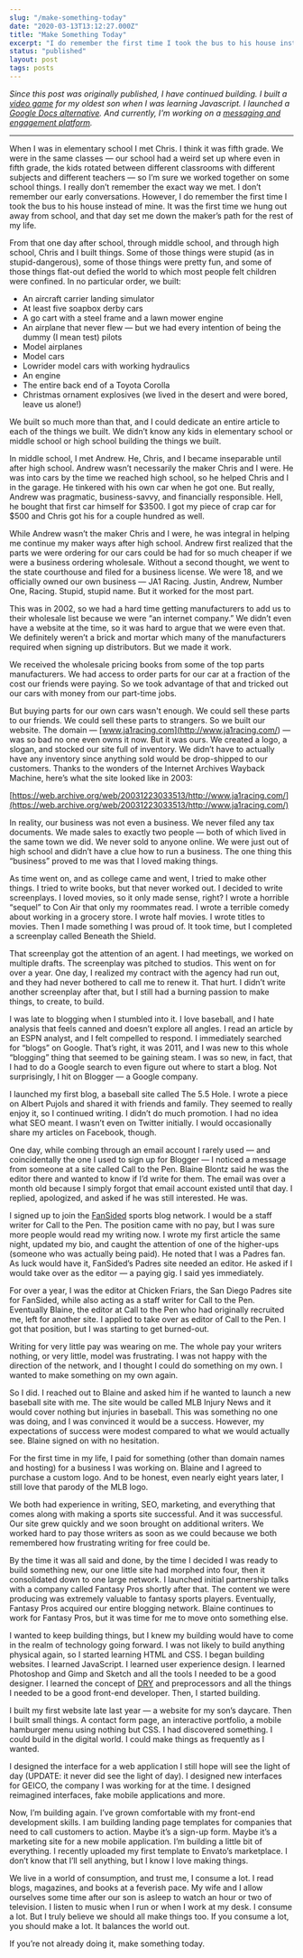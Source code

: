 ```yaml
---
slug: "/make-something-today"
date: "2020-03-13T13:12:27.000Z"
title: "Make Something Today"
excerpt: "I do remember the first time I took the bus to his house instead of mine. It was the first time we hung out away from school, and that day set me down the maker’s path for the rest of my life."
status: "published"
layout: post
tags: posts
---
```

*Since this post was originally published, I have continued building. I built a [video game](<http://jehunter5811.github.io/>) for my oldest son when I was learning Javascript. I launched a [Google Docs alternative](<https://www.graphitedocs.com/>). And currently, I'm working on a [messaging and engagement platform](<https://simpleid.xyz>).*

---

When I was in elementary school I met Chris. I think it was fifth grade. We were in the same classes — our school had a weird set up where even in fifth grade, the kids rotated between different classrooms with different subjects and different teachers — so I’m sure we worked together on some school things. I really don’t remember the exact way we met. I don’t remember our early conversations. However, I do remember the first time I took the bus to his house instead of mine. It was the first time we hung out away from school, and that day set me down the maker’s path for the rest of my life.

From that one day after school, through middle school, and through high school, Chris and I built things. Some of those things were stupid (as in stupid-dangerous), some of those things were pretty fun, and some of those things flat-out defied the world to which most people felt children were confined. In no particular order, we built:

- An aircraft carrier landing simulator
- At least five soapbox derby cars
- A go cart with a steel frame and a lawn mower engine
- An airplane that never flew — but we had every intention of being the dummy (I mean test) pilots
- Model airplanes
- Model cars
- Lowrider model cars with working hydraulics
- An engine
- The entire back end of a Toyota Corolla
- Christmas ornament explosives (we lived in the desert and were bored, leave us alone!)

<!-- -->

We built so much more than that, and I could dedicate an entire article to each of the things we built. We didn’t know any kids in elementary school or middle school or high school building the things we built.

In middle school, I met Andrew. He, Chris, and I became inseparable until after high school. Andrew wasn’t necessarily the maker Chris and I were. He was into cars by the time we reached high school, so he helped Chris and I in the garage. He tinkered with his own car when he got one. But really, Andrew was pragmatic, business-savvy, and financially responsible. Hell, he bought that first car himself for $3500. I got my piece of crap car for $500 and Chris got his for a couple hundred as well.

While Andrew wasn’t the maker Chris and I were, he was integral in helping me continue my maker ways after high school. Andrew first realized that the parts we were ordering for our cars could be had for so much cheaper if we were a business ordering wholesale. Without a second thought, we went to the state courthouse and filed for a business license. We were 18, and we officially owned our own business — JA1 Racing. Justin, Andrew, Number One, Racing. Stupid, stupid name. But it worked for the most part.

This was in 2002, so we had a hard time getting manufacturers to add us to their wholesale list because we were “an internet company.” We didn’t even have a website at the time, so it was hard to argue that we were even that. We definitely weren’t a brick and mortar which many of the manufacturers required when signing up distributors. But we made it work.

We received the wholesale pricing books from some of the top parts manufacturers. We had access to order parts for our car at a fraction of the cost our friends were paying. So we took advantage of that and tricked out our cars with money from our part-time jobs.

But buying parts for our own cars wasn't enough. We could sell these parts to our friends. We could sell these parts to strangers. So we built our website. The domain — [www.ja1racing.com](<http://www.ja1racing.com/>) — was so bad no one even owns it now. But it was ours. We created a logo, a slogan, and stocked our site full of inventory. We didn’t have to actually have any inventory since anything sold would be drop-shipped to our customers. Thanks to the wonders of the Internet Archives Wayback Machine, here’s what the site looked like in 2003:

[https://web.archive.org/web/20031223033513/http://www.ja1racing.com/](https://web.archive.org/web/20031223033513/http://www.ja1racing.com/)

In reality, our business was not even a business. We never filed any tax documents. We made sales to exactly two people — both of which lived in the same town we did. We never sold to anyone online. We were just out of high school and didn’t have a clue how to run a business. The one thing this “business” proved to me was that I loved making things.

As time went on, and as college came and went, I tried to make other things. I tried to write books, but that never worked out. I decided to write screenplays. I loved movies, so it only made sense, right? I wrote a horrible “sequel” to Con Air that only my roommates read. I wrote a terrible comedy about working in a grocery store. I wrote half movies. I wrote titles to movies. Then I made something I was proud of. It took time, but I completed a screenplay called Beneath the Shield.

That screenplay got the attention of an agent. I had meetings, we worked on multiple drafts. The screenplay was pitched to studios. This went on for over a year. One day, I realized my contract with the agency had run out, and they had never bothered to call me to renew it. That hurt. I didn’t write another screenplay after that, but I still had a burning passion to make things, to create, to build.

I was late to blogging when I stumbled into it. I love baseball, and I hate analysis that feels canned and doesn’t explore all angles. I read an article by an ESPN analyst, and I felt compelled to respond. I immediately searched for “blogs” on Google. That’s right, it was 2011, and I was new to this whole “blogging” thing that seemed to be gaining steam. I was so new, in fact, that I had to do a Google search to even figure out where to start a blog. Not surprisingly, I hit on Blogger — a Google company.

I launched my first blog, a baseball site called The 5.5 Hole. I wrote a piece on Albert Pujols and shared it with friends and family. They seemed to really enjoy it, so I continued writing. I didn’t do much promotion. I had no idea what SEO meant. I wasn’t even on Twitter initially. I would occasionally share my articles on Facebook, though.

One day, while combing through an email account I rarely used — and coincidentally the one I used to sign up for Blogger — I noticed a message from someone at a site called Call to the Pen. Blaine Blontz said he was the editor there and wanted to know if I’d write for them. The email was over a month old because I simply forgot that email account existed until that day. I replied, apologized, and asked if he was still interested. He was.

I signed up to join the [FanSided](<https://fansided.com/>) sports blog network. I would be a staff writer for Call to the Pen. The position came with no pay, but I was sure more people would read my writing now. I wrote my first article the same night, updated my bio, and caught the attention of one of the higher-ups (someone who was actually being paid). He noted that I was a Padres fan. As luck would have it, FanSided’s Padres site needed an editor. He asked if I would take over as the editor — a paying gig. I said yes immediately.

For over a year, I was the editor at Chicken Friars, the San Diego Padres site for FanSided, while also acting as a staff writer for Call to the Pen. Eventually Blaine, the editor at Call to the Pen who had originally recruited me, left for another site. I applied to take over as editor of Call to the Pen. I got that position, but I was starting to get burned-out.

Writing for very little pay was wearing on me. The whole pay your writers nothing, or very little, model was frustrating. I was not happy with the direction of the network, and I thought I could do something on my own. I wanted to make something on my own again.

So I did. I reached out to Blaine and asked him if he wanted to launch a new baseball site with me. The site would be called MLB Injury News and it would cover nothing but injuries in baseball. This was something no one was doing, and I was convinced it would be a success. However, my expectations of success were modest compared to what we would actually see. Blaine signed on with no hesitation.

For the first time in my life, I paid for something (other than domain names and hosting) for a business I was working on. Blaine and I agreed to purchase a custom logo. And to be honest, even nearly eight years later, I still love that parody of the MLB logo.

We both had experience in writing, SEO, marketing, and everything that comes along with making a sports site successful. And it was successful. Our site grew quickly and we soon brought on additional writers. We worked hard to pay those writers as soon as we could because we both remembered how frustrating writing for free could be.

By the time it was all said and done, by the time I decided I was ready to build something new, our one little site had morphed into four, then it consolidated down to one large network. I launched initial partnership talks with a company called Fantasy Pros shortly after that. The content we were producing was extremely valuable to fantasy sports players. Eventually, Fantasy Pros acquired our entire blogging network. Blaine continues to work for Fantasy Pros, but it was time for me to move onto something else.

I wanted to keep building things, but I knew my building would have to come in the realm of technology going forward. I was not likely to build anything physical again, so I started learning HTML and CSS. I began building websites. I learned JavaScript. I learned user experience design. I learned Photoshop and Gimp and Sketch and all the tools I needed to be a good designer. I learned the concept of [DRY](<https://wiki.c2.com/?DontRepeatYourself>) and preprocessors and all the things I needed to be a good front-end developer. Then, I started building.

I built my first website late last year — a website for my son’s daycare. Then I built small things. A contact form page, an interactive portfolio, a mobile hamburger menu using nothing but CSS. I had discovered something. I could build in the digital world. I could make things as frequently as I wanted.

I designed the interface for a web application I still hope will see the light of day (UPDATE: it never did see the light of day). I designed new interfaces for GEICO, the company I was working for at the time. I designed reimagined interfaces, fake mobile applications and more.

Now, I’m building again. I’ve grown comfortable with my front-end development skills. I am building landing page templates for companies that need to call customers to action. Maybe it’s a sign-up form. Maybe it’s a marketing site for a new mobile application. I’m building a little bit of everything. I recently uploaded my first template to Envato’s marketplace. I don’t know that I’ll sell anything, but I know I love making things.

We live in a world of consumption, and trust me, I consume a lot. I read blogs, magazines, and books at a feverish pace. My wife and I allow ourselves some time after our son is asleep to watch an hour or two of television. I listen to music when I run or when I work at my desk. I consume a lot. But I truly believe we should all make things too. If you consume a lot, you should make a lot. It balances the world out.

If you’re not already doing it, make something today.


  